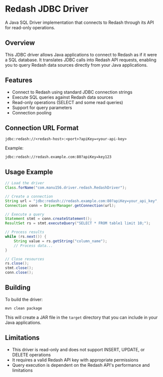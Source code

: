 # Redash JDBC Driver

A Java SQL Driver implementation that connects to Redash through its API for read-only operations.

## Overview

This JDBC driver allows Java applications to connect to Redash as if it were a SQL database. It translates JDBC calls into Redash API requests, enabling you to query Redash data sources directly from your Java applications.

## Features

- Connect to Redash using standard JDBC connection strings
- Execute SQL queries against Redash data sources
- Read-only operations (SELECT and some read queries)
- Support for query parameters
- Connection pooling

## Connection URL Format

```
jdbc:redash://<redash-host>:<port>?apiKey=<your-api-key>
```

Example:
```
jdbc:redash://redash.example.com:80?apiKey=key123
```

## Usage Example

```java
// Load the driver
Class.forName("com.manu156.driver.redash.RedashDriver");

// Create a connection
String url = "jdbc:redash://redash.example.com:80?apiKey=your_api_key";
Connection conn = DriverManager.getConnection(url);

// Execute a query
Statement stmt = conn.createStatement();
ResultSet rs = stmt.executeQuery("SELECT * FROM table1 limit 10;");

// Process results
while (rs.next()) {
    String value = rs.getString("column_name");
    // Process data...
}

// Close resources
rs.close();
stmt.close();
conn.close();
```

## Building

To build the driver:

```
mvn clean package
```

This will create a JAR file in the `target` directory that you can include in your Java applications.

## Limitations

- This driver is read-only and does not support INSERT, UPDATE, or DELETE operations
- It requires a valid Redash API key with appropriate permissions
- Query execution is dependent on the Redash API's performance and limitations

